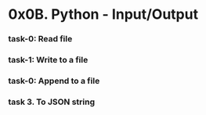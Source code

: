 # 0x0B. Python - Input/Output
### task-0: Read file
### task-1: Write to a file
### task-0: Append to a file
### task 3. To JSON string
